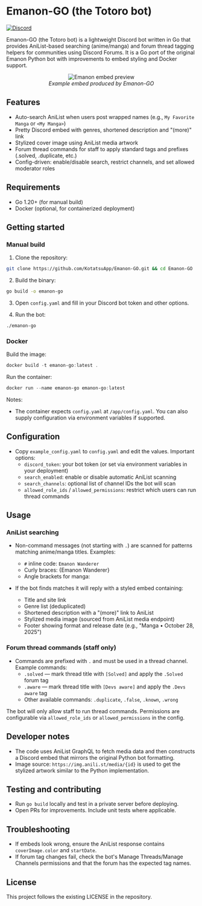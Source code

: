 # Emanon-GO (the Totoro bot)

[![Discord](https://img.shields.io/discord/898363402467045416?color=5865f2&label=discord)](https://discord.gg/NNJ5RgVBC5)

Emanon-GO (the Totoro bot) is a lightweight Discord bot written in Go that provides AniList-based
searching (anime/manga) and forum thread tagging helpers for communities using
Discord Forums. It is a Go port of the original Emanon Python bot with
improvements to embed styling and Docker support.

<p align="center">
	<img src="https://user-images.githubusercontent.com/61558546/179259314-6b71a9c7-ed1e-4ef2-95d3-11ec512f2180.png" alt="Emanon embed preview" style="max-width:100%;height:auto;" />
	<br/>
	<em>Example embed produced by Emanon-GO</em>
</p>

## Features
- Auto-search AniList when users post wrapped names (e.g., `My Favorite Manga` or `<My Manga>`)
- Pretty Discord embed with genres, shortened description and "(more)" link
- Stylized cover image using AniList media artwork
- Forum thread commands for staff to apply standard tags and prefixes (.solved, .duplicate, etc.)
- Config-driven: enable/disable search, restrict channels, and set allowed moderator roles

## Requirements
- Go 1.20+ (for manual build)
- Docker (optional, for containerized deployment)

## Getting started

### Manual build

1. Clone the repository:

```sh
git clone https://github.com/KotatsuApp/Emanon-GO.git && cd Emanon-GO
```

2. Build the binary:

```sh
go build -o emanon-go
```

3. Open `config.yaml` and fill in your Discord bot token and other options.

4. Run the bot:

```sh
./emanon-go
```

### Docker

Build the image:

```powershell
docker build -t emanon-go:latest .
```

Run the container:

```powershell
docker run --name emanon-go emanon-go:latest
```

Notes:
- The container expects `config.yaml` at `/app/config.yaml`. You can also supply configuration via environment variables if supported.

## Configuration
- Copy `example_config.yaml` to `config.yaml` and edit the values. Important options:
  - `discord_token`: your bot token (or set via environment variables in your deployment)
  - `search_enabled`: enable or disable automatic AniList scanning
  - `search_channels`: optional list of channel IDs the bot will scan
  - `allowed_role_ids` / `allowed_permissions`: restrict which users can run thread commands

## Usage

### AniList searching
- Non-command messages (not starting with `.`) are scanned for patterns matching anime/manga titles. Examples:
  - `#` inline code: `Emanon Wanderer`
  - Curly braces: {Emanon Wanderer}
  - Angle brackets for manga: <Emanon Wanderer>

- If the bot finds matches it will reply with a styled embed containing:
  - Title and site link
  - Genre list (deduplicated)
  - Shortened description with a "(more)" link to AniList
  - Stylized media image (sourced from AniList media endpoint)
  - Footer showing format and release date (e.g., "Manga • October 28, 2025")

### Forum thread commands (staff only)
- Commands are prefixed with `.` and must be used in a thread channel. Example commands:
  - `.solved` — mark thread title with `[Solved]` and apply the `.Solved` forum tag
  - `.aware` — mark thread title with `[Devs aware]` and apply the `.Devs aware` tag
  - Other available commands: `.duplicate`, `.false`, `.known`, `.wrong`

The bot will only allow staff to run thread commands. Permissions are configurable via `allowed_role_ids` or `allowed_permissions` in the config.

## Developer notes
- The code uses AniList GraphQL to fetch media data and then constructs a Discord embed that mirrors the original Python bot formatting.
- Image source: `https://img.anili.st/media/{id}` is used to get the stylized artwork similar to the Python implementation.

## Testing and contributing
- Run `go build` locally and test in a private server before deploying.
- Open PRs for improvements. Include unit tests where applicable.

## Troubleshooting
- If embeds look wrong, ensure the AniList response contains `coverImage.color` and `startDate`.
- If forum tag changes fail, check the bot's Manage Threads/Manage Channels permissions and that the forum has the expected tag names.

## License
This project follows the existing LICENSE in the repository.
